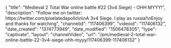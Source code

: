 {
    "title": "Medieval 2 Total War online battle #22 (3v4 Siege) - OHH MYYY!",
    "description": "Follow me on twitter: https:\/\/twitter.com\/pixelatedapollo\n\nA 3v4 Siege.  I play as russia!\nEnjoy and thanks for watching",
    "channelid": "117406399",
    "videoid": "117406132",
    "date_created": "1374773949",
    "date_modified": "1506478305",
    "type": "captivate",
    "layout": "channelVideo",
    "url": "\/pm\/medieval-2-total-war-online-battle-22-3v4-siege-ohh-myyy\/117406399-117406132"
}